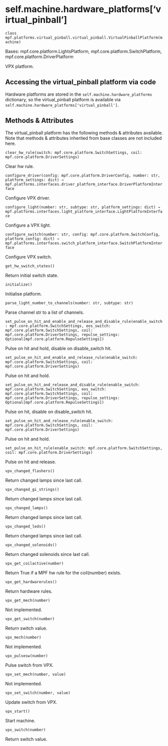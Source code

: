 
# self.machine.hardware_platforms[‘virtual_pinball’]

`class mpf.platforms.virtual_pinball.virtual_pinball.VirtualPinballPlatform(machine)`

Bases: mpf.core.platform.LightsPlatform, mpf.core.platform.SwitchPlatform, mpf.core.platform.DriverPlatform

VPX platform.

## Accessing the virtual_pinball platform via code

Hardware platforms are stored in the `self.machine.hardware_platforms` dictionary, so the virtual_pinball platform is available via `self.machine.hardware_platforms['virtual_pinball']`.

## Methods & Attributes

The virtual_pinball platform has the following methods & attributes available. Note that methods & attributes inherited from base classes are not included here.

`clear_hw_rule(switch: mpf.core.platform.SwitchSettings, coil: mpf.core.platform.DriverSettings)`

Clear hw rule.

`configure_driver(config: mpf.core.platform.DriverConfig, number: str, platform_settings: dict) → mpf.platforms.interfaces.driver_platform_interface.DriverPlatformInterface`

Configure VPX driver.

`configure_light(number: str, subtype: str, platform_settings: dict) → mpf.platforms.interfaces.light_platform_interface.LightPlatformInterface`

Configure a VPX light.

`configure_switch(number: str, config: mpf.core.platform.SwitchConfig, platform_config: dict) → mpf.platforms.interfaces.switch_platform_interface.SwitchPlatformInterface`

Configure VPX switch.

`get_hw_switch_states()`

Return initial switch state.

`initialize()`

Initialise platform.

`parse_light_number_to_channels(number: str, subtype: str)`

Parse channel str to a list of channels.

`set_pulse_on_hit_and_enable_and_release_and_disable_rule(enable_switch: mpf.core.platform.SwitchSettings, eos_switch: mpf.core.platform.SwitchSettings, coil: mpf.core.platform.DriverSettings, repulse_settings: Optional[mpf.core.platform.RepulseSettings])`

Pulse on hit and hold, disable on disable_switch hit.

`set_pulse_on_hit_and_enable_and_release_rule(enable_switch: mpf.core.platform.SwitchSettings, coil: mpf.core.platform.DriverSettings)`

Pulse on hit and hold.

`set_pulse_on_hit_and_release_and_disable_rule(enable_switch: mpf.core.platform.SwitchSettings, eos_switch: mpf.core.platform.SwitchSettings, coil: mpf.core.platform.DriverSettings, repulse_settings: Optional[mpf.core.platform.RepulseSettings])`

Pulse on hit, disable on disable_switch hit.

`set_pulse_on_hit_and_release_rule(enable_switch: mpf.core.platform.SwitchSettings, coil: mpf.core.platform.DriverSettings)`

Pulse on hit and hold.

`set_pulse_on_hit_rule(enable_switch: mpf.core.platform.SwitchSettings, coil: mpf.core.platform.DriverSettings)`

Pulse on hit and release.

`vpx_changed_flashers()`

Return changed lamps since last call.

`vpx_changed_gi_strings()`

Return changed lamps since last call.

`vpx_changed_lamps()`

Return changed lamps since last call.

`vpx_changed_leds()`

Return changed lamps since last call.

`vpx_changed_solenoids()`

Return changed solenoids since last call.

`vpx_get_coilactive(number)`

Return True if a MPF hw rule for the coil(number) exists.

`vpx_get_hardwarerules()`

Return hardware rules.

`vpx_get_mech(number)`

Not implemented.

`vpx_get_switch(number)`

Return switch value.

`vpx_mech(number)`

Not implemented.

`vpx_pulsesw(number)`

Pulse switch from VPX.

`vpx_set_mech(number, value)`

Not implemented.

`vpx_set_switch(number, value)`

Update switch from VPX.

`vpx_start()`

Start machine.

`vpx_switch(number)`

Return switch value.

